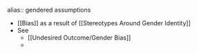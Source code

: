 alias:: gendered assumptions

- [[Bias]] as a result of [[Stereotypes Around Gender Identity]]
- See
	- [[Undesired Outcome/Gender Bias]]
	-